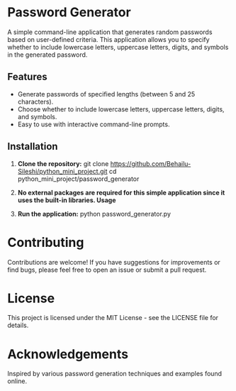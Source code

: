 # Password Generator

A simple command-line application that generates random passwords based on user-defined criteria. This application allows you to specify whether to include lowercase letters, uppercase letters, digits, and symbols in the generated password.

## Features

- Generate passwords of specified lengths (between 5 and 25 characters).
- Choose whether to include lowercase letters, uppercase letters, digits, and symbols.
- Easy to use with interactive command-line prompts.

## Installation

1. **Clone the repository:**
   git clone https://github.com/Behailu-Sileshi/python_mini_project.git
   cd python_mini_project/password_generator


2. **No external packages are required for this simple application since it uses the built-in libraries.
Usage**

3. **Run the application:**
      python password_generator.py

# Contributing

Contributions are welcome! If you have suggestions for improvements or find bugs, please feel free to open an issue or submit a pull request.

# License
This project is licensed under the MIT License - see the LICENSE file for details.
# Acknowledgements
Inspired by various password generation techniques and examples found online.
